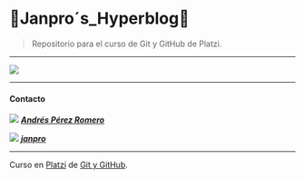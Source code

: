 # 👺**Janpro´s_Hyperblog**👹

>Repositorio para el curso de Git y GitHub de Platzi.

------------
<p>
<img src="https://drive.google.com/uc?id=1dTEiTS8voUuFPwKAZsdJLlF_Twd39kSx"/>
</p>

------------



#### Contacto

<img src="https://img.icons8.com/ios-filled/50/000000/facebook.png"/> [**_Andrés Pérez Romero_**](https://www.facebook.com/J4NPR0  "Andrés Pérez Romero")

<img src="https://img.icons8.com/ios-filled/50/000000/instagram-new.png"/> [**_janpro_**](https://www.instagram.com/_janpro_/ "_janpro_")

------------



Curso en [Platzi](http://platzi.com "Platzi") de [Git y GitHub](https://platzi.com/clases/git-github/ "Git y GitHub").